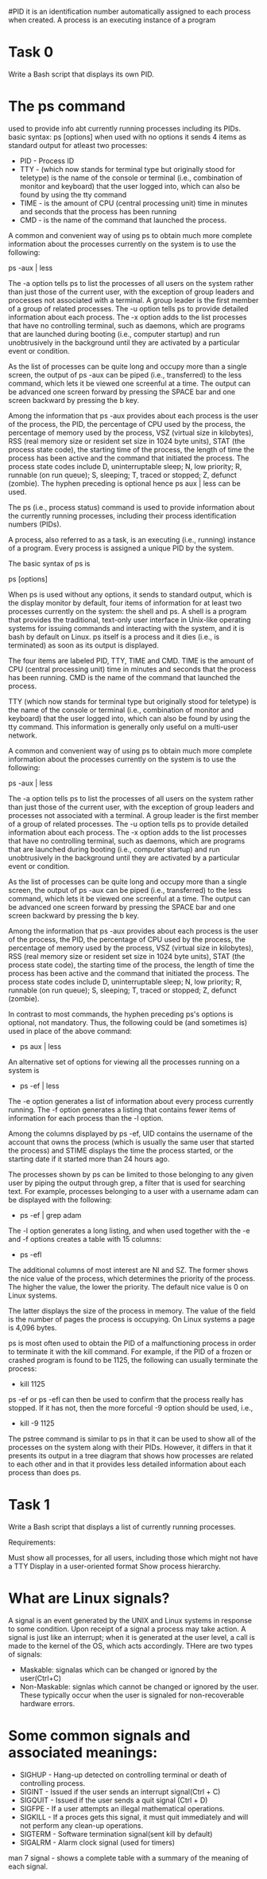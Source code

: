 #PID
it is an identification number automatically assigned to each process when created.
A process is an executing instance of a program
# Task 0
Write a Bash script that displays its own PID.
# The ps command
used to provide info abt currently running processes including its PIDs.
basic syntax:
ps [options]
when used with no options it sends 4 items as standard output for atleast two processes:
* PID - Process ID
* TTY -  (which now stands for terminal type but originally stood for teletype) is the name of the console or terminal (i.e., combination of monitor and keyboard) that the user logged into, which can also be found by using the tty command
* TIME - is the amount of CPU (central processing unit) time in minutes and seconds that the process has been running
* CMD - is the name of the command that launched the process.

A common and convenient way of using ps to obtain much more complete information about the processes currently on the system is to use the following:

ps -aux | less

The -a option tells ps to list the processes of all users on the system rather than just those of the current user, with the exception of group leaders and processes not associated with a terminal. A group leader is the first member of a group of related processes.
The -u option tells ps to provide detailed information about each process. The -x option adds to the list processes that have no controlling terminal, such as daemons, which are programs that are launched during booting (i.e., computer startup) and run unobtrusively in the background until they are activated by a particular event or condition.

As the list of processes can be quite long and occupy more than a single screen, the output of ps -aux can be piped (i.e., transferred) to the less command, which lets it be viewed one screenful at a time. The output can be advanced one screen forward by pressing the SPACE bar and one screen backward by pressing the b key.

Among the information that ps -aux provides about each process is the user of the process, the PID, the percentage of CPU used by the process, the percentage of memory used by the process, VSZ (virtual size in kilobytes), RSS (real memory size or resident set size in 1024 byte units), STAT (the process state code), the starting time of the process, the length of time the process has been active and the command that initiated the process. The process state codes include D, uninterruptable sleep; N, low priority; R, runnable (on run queue); S, sleeping; T, traced or stopped; Z, defunct (zombie).
The hyphen preceding is optional hence ps aux | less can be used.

	
The ps (i.e., process status) command is used to provide information about the currently running processes, including their process identification numbers (PIDs).

A process, also referred to as a task, is an executing (i.e., running) instance of a program. Every process is assigned a unique PID by the system.

The basic syntax of ps is

ps [options]

When ps is used without any options, it sends to standard output, which is the display monitor by default, four items of information for at least two processes currently on the system: the shell and ps. A shell is a program that provides the traditional, text-only user interface in Unix-like operating systems for issuing commands and interacting with the system, and it is bash by default on Linux. ps itself is a process and it dies (i.e., is terminated) as soon as its output is displayed.

The four items are labeled PID, TTY, TIME and CMD. TIME is the amount of CPU (central processing unit) time in minutes and seconds that the process has been running. CMD is the name of the command that launched the process.

TTY (which now stands for terminal type but originally stood for teletype) is the name of the console or terminal (i.e., combination of monitor and keyboard) that the user logged into, which can also be found by using the tty command. This information is generally only useful on a multi-user network.

A common and convenient way of using ps to obtain much more complete information about the processes currently on the system is to use the following:

ps -aux | less

The -a option tells ps to list the processes of all users on the system rather than just those of the current user, with the exception of group leaders and processes not associated with a terminal. A group leader is the first member of a group of related processes.
The -u option tells ps to provide detailed information about each process. The -x option adds to the list processes that have no controlling terminal, such as daemons, which are programs that are launched during booting (i.e., computer startup) and run unobtrusively in the background until they are activated by a particular event or condition.

As the list of processes can be quite long and occupy more than a single screen, the output of ps -aux can be piped (i.e., transferred) to the less command, which lets it be viewed one screenful at a time. The output can be advanced one screen forward by pressing the SPACE bar and one screen backward by pressing the b key.

Among the information that ps -aux provides about each process is the user of the process, the PID, the percentage of CPU used by the process, the percentage of memory used by the process, VSZ (virtual size in kilobytes), RSS (real memory size or resident set size in 1024 byte units), STAT (the process state code), the starting time of the process, the length of time the process has been active and the command that initiated the process. The process state codes include D, uninterruptable sleep; N, low priority; R, runnable (on run queue); S, sleeping; T, traced or stopped; Z, defunct (zombie).

In contrast to most commands, the hyphen preceding ps's options is optional, not mandatory. Thus, the following could be (and sometimes is) used in place of the above command:

* ps aux | less

An alternative set of options for viewing all the processes running on a system is

* ps -ef | less

The -e option generates a list of information about every process currently running. The -f option generates a listing that contains fewer items of information for each process than the -l option.

Among the columns displayed by ps -ef, UID contains the username of the account that owns the process (which is usually the same user that started the process) and STIME displays the time the process started, or the starting date if it started more than 24 hours ago.

The processes shown by ps can be limited to those belonging to any given user by piping the output through grep, a filter that is used for searching text. For example, processes belonging to a user with a username adam can be displayed with the following:

* ps -ef | grep adam

The -l option generates a long listing, and when used together with the -e and -f options creates a table with 15 columns:

* ps -efl

The additional columns of most interest are NI and SZ. The former shows the nice value of the process, which determines the priority of the process. The higher the value, the lower the priority. The default nice value is 0 on Linux systems.

The latter displays the size of the process in memory. The value of the field is the number of pages the process is occupying. On Linux systems a page is 4,096 bytes.

ps is most often used to obtain the PID of a malfunctioning process in order to terminate it with the kill command. For example, if the PID of a frozen or crashed program is found to be 1125, the following can usually terminate the process:

* kill 1125

ps -ef or ps -efl can then be used to confirm that the process really has stopped. If it has not, then the more forceful -9 option should be used, i.e.,

* kill -9 1125

The pstree command is similar to ps in that it can be used to show all of the processes on the system along with their PIDs. However, it differs in that it presents its output in a tree diagram that shows how processes are related to each other and in that it provides less detailed information about each process than does ps.

# Task 1
Write a Bash script that displays a list of currently running processes.

Requirements:

Must show all processes, for all users, including those which might not have a TTY
Display in a user-oriented format
Show process hierarchy.

# What are Linux signals?
A signal is an event generated by the UNIX and Linux systems in response to some condition. Upon receipt of a signal a process may take action.
A signal is just like an interrupt; when it is generated at the user level, a call is made to the kernel of the OS, which acts accordingly.
THere are two types of signals:
* Maskable: signalas which can be changed or ignored by the user(Ctrl+C)
* Non-Maskable: signlas which cannot be changed or ignored by the user. These typically occur when the user is signaled for non-recoverable hardware errors.
# Some common signals and associated meanings:
* SIGHUP - Hang-up detected on controlling terminal or death of controlling process.
* SIGINT - Issued if the user sends an interrupt signal(Ctrl + C)
* SIGQUIT - Issued if the user sends a quit signal (Ctrl + D)
* SIGFPE - If a user attempts an illegal mathematical operations.
* SIGKILL - If a proces gets this signal, it must quit immediately  and will not perform any clean-up operations.
* SIGTERM - Software termination signal(sent kill by default)
* SIGALRM - Alarm clock signal (used for timers)

man 7 signal - shows a complete table with a summary of the meaning of each signal.


